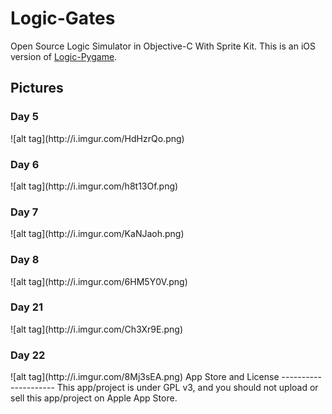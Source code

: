Logic-Gates
===========

Open Source Logic Simulator in Objective-C With Sprite Kit. This is an iOS version of [Logic-Pygame](https://github.com/EdwGx/Logic-Pygame).

Pictures
--------
<h3>Day 5</h3>
![alt tag](http://i.imgur.com/HdHzrQo.png)
<br>
<h3>Day 6</h3>
![alt tag](http://i.imgur.com/h8t13Of.png)
<br>
<h3>Day 7</h3>
![alt tag](http://i.imgur.com/KaNJaoh.png)
<br>
<h3>Day 8</h3>
![alt tag](http://i.imgur.com/6HM5Y0V.png)
<br>
<h3>Day 21</h3>
![alt tag](http://i.imgur.com/Ch3Xr9E.png)
<br>
<h3>Day 22</h3>
![alt tag](http://i.imgur.com/8Mj3sEA.png)
App Store and License
---------------------
This app/project is under GPL v3, and you should not upload or sell this app/project on Apple App Store.

